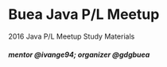 # Buea Java P/L Meetup
2016 Java P/L Meetup Study Materials

##### mentor @ivange94; organizer @gdgbuea
